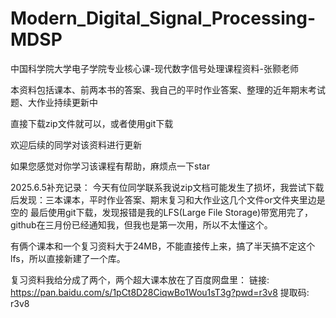 # Modern_Digital_Signal_Processing-MDSP
中国科学院大学电子学院专业核心课-现代数字信号处理课程资料-张颢老师

本资料包括课本、前两本书的答案、我自己的平时作业答案、整理的近年期末考试题、大作业持续更新中

直接下载zip文件就可以，或者使用git下载

欢迎后续的同学对该资料进行更新

如果您感觉对你学习该课程有帮助，麻烦点一下star


2025.6.5补充记录：
今天有位同学联系我说zip文档可能发生了损坏，我尝试下载后发现：三本课本，平时作业答案、期末复习和大作业这几个文件or文件夹里边是空的
最后使用git下载，发现报错是我的LFS(Large File Storage)带宽用完了，github在三月份已经通知我，但我也是第一次用，所以不太懂这个。

有俩个课本和一个复习资料大于24MB，不能直接传上来，搞了半天搞不定这个lfs，所以直接新建了一个库。

复习资料我给分成了两个，两个超大课本放在了百度网盘里：
链接: https://pan.baidu.com/s/1pCt8D28CiqwBo1Wou1sT3g?pwd=r3v8 提取码: r3v8

